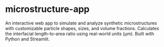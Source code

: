# microstructure-app
An interactive web app to simulate and analyze synthetic microstructures with customizable particle shapes, sizes, and volume fractions. Calculates the interfacial length-to-area ratio using real-world units (µm). Built with Python and Streamlit.
